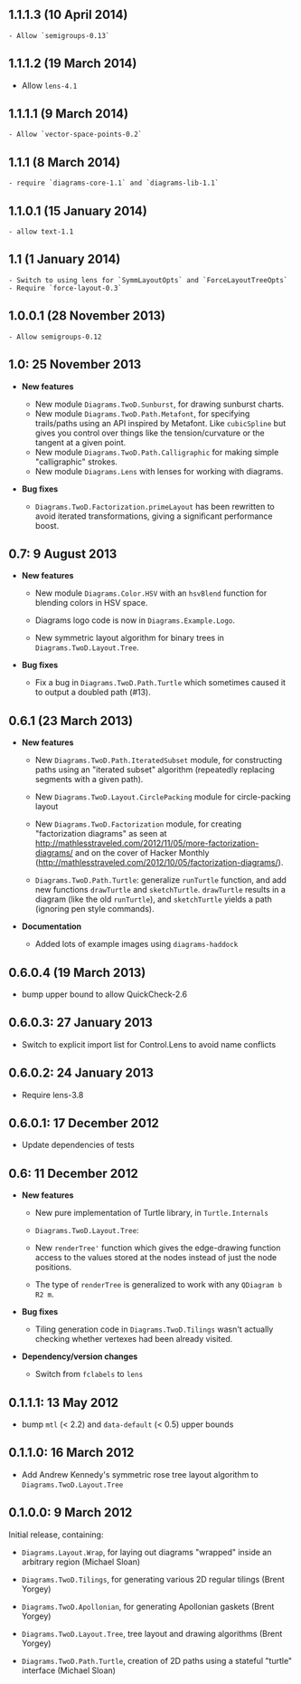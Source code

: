 1.1.1.3 (10 April 2014)
----------------------

    - Allow `semigroups-0.13`

1.1.1.2 (19 March 2014)
----------------------

  - Allow `lens-4.1`

1.1.1.1 (9 March 2014)
----------------------

    - Allow `vector-space-points-0.2`

1.1.1 (8 March 2014)
--------------------

    - require `diagrams-core-1.1` and `diagrams-lib-1.1`

1.1.0.1 (15 January 2014)
-------------------------

    - allow text-1.1

1.1 (1 January 2014)
--------------------

    - Switch to using lens for `SymmLayoutOpts` and `ForceLayoutTreeOpts`
    - Require `force-layout-0.3`

1.0.0.1 (28 November 2013)
--------------------------

    - Allow semigroups-0.12

1.0: 25 November 2013
---------------------

* **New features**

    - New module `Diagrams.TwoD.Sunburst`, for drawing sunburst
      charts.
    - New module `Diagrams.TwoD.Path.Metafont`, for specifying
      trails/paths using an API inspired by Metafont.  Like
      `cubicSpline` but gives you control over things like the
      tension/curvature or the tangent at a given point.
    - New module `Diagrams.TwoD.Path.Calligraphic` for making simple
      "calligraphic" strokes.
    - New module `Diagrams.Lens` with lenses for working with
      diagrams.

* **Bug fixes**

    - `Diagrams.TwoD.Factorization.primeLayout` has been rewritten to
      avoid iterated transformations, giving a significant performance
      boost.

0.7: 9 August 2013
------------------

* **New features**

    - New module `Diagrams.Color.HSV` with an `hsvBlend` function for
      blending colors in HSV space.

    - Diagrams logo code is now in `Diagrams.Example.Logo`.

    - New symmetric layout algorithm for binary trees in
      `Diagrams.TwoD.Layout.Tree`.

* **Bug fixes**

    - Fix a bug in `Diagrams.TwoD.Path.Turtle` which sometimes caused
      it to output a doubled path (#13).

0.6.1 (23 March 2013)
---------------------

* **New features**

    - New `Diagrams.TwoD.Path.IteratedSubset` module, for constructing
      paths using an "iterated subset" algorithm (repeatedly replacing
      segments with a given path).

    - New `Diagrams.TwoD.Layout.CirclePacking` module for
      circle-packing layout

    - New `Diagrams.TwoD.Factorization` module, for creating
      "factorization diagrams" as seen at
      http://mathlesstraveled.com/2012/11/05/more-factorization-diagrams/
      and on the cover of Hacker Monthly
      (http://mathlesstraveled.com/2012/10/05/factorization-diagrams/).

    - `Diagrams.TwoD.Path.Turtle`: generalize `runTurtle` function,
      and add new functions `drawTurtle` and `sketchTurtle`.
      `drawTurtle` results in a diagram (like the old `runTurtle`),
      and `sketchTurtle` yields a path (ignoring pen style commands).

* **Documentation**

    - Added lots of example images using `diagrams-haddock`

0.6.0.4 (19 March 2013)
-----------------------

* bump upper bound to allow QuickCheck-2.6

0.6.0.3: 27 January 2013
------------------------

* Switch to explicit import list for Control.Lens to avoid name conflicts

0.6.0.2: 24 January 2013
------------------------

* Require lens-3.8

0.6.0.1: 17 December 2012
-------------------------

* Update dependencies of tests

0.6: 11 December 2012
---------------------

* **New features**

    - New pure implementation of Turtle library, in `Turtle.Internals`

    - `Diagrams.TwoD.Layout.Tree`:

	- New `renderTree'` function which gives
	  the edge-drawing function access to the values stored at the
	  nodes instead of just the node positions.

	- The type of `renderTree` is generalized to work with any
	  `QDiagram b R2 m`.

* **Bug fixes**

    - Tiling generation code in `Diagrams.TwoD.Tilings` wasn't actually
      checking whether vertexes had been already visited.

* **Dependency/version changes**

    - Switch from `fclabels` to `lens`

0.1.1.1: 13 May 2012
--------------------

* bump `mtl` (< 2.2) and `data-default` (< 0.5) upper bounds

0.1.1.0: 16 March 2012
----------------------

* Add Andrew Kennedy's symmetric rose tree layout algorithm to
    `Diagrams.TwoD.Layout.Tree`

0.1.0.0: 9 March 2012
---------------------

Initial release, containing:

* `Diagrams.Layout.Wrap`, for laying out diagrams "wrapped" inside an
    arbitrary region (Michael Sloan)

* `Diagrams.TwoD.Tilings`, for generating various 2D regular tilings
    (Brent Yorgey)

* `Diagrams.TwoD.Apollonian`, for generating Apollonian gaskets (Brent
    Yorgey)

* `Diagrams.TwoD.Layout.Tree`, tree layout and drawing algorithms
    (Brent Yorgey)

* `Diagrams.TwoD.Path.Turtle`, creation of 2D paths using a stateful
    "turtle" interface (Michael Sloan)
